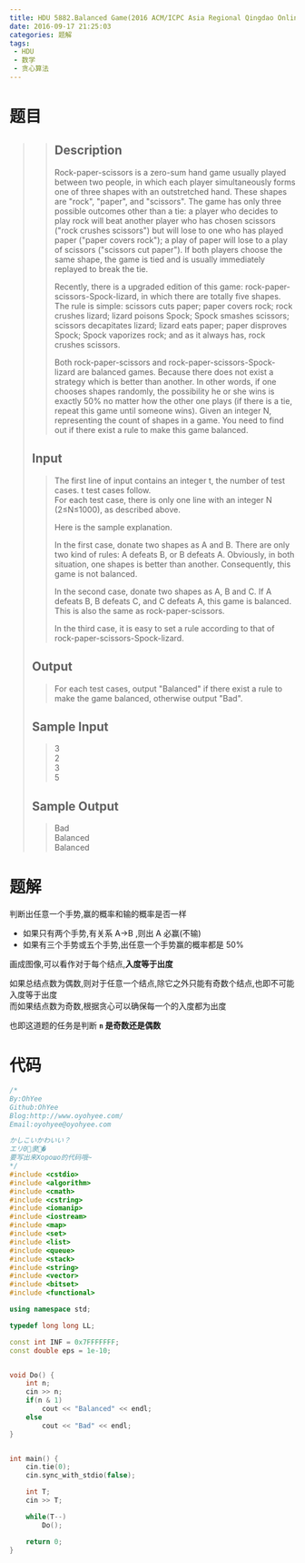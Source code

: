 ```yaml
---
title: HDU 5882.Balanced Game(2016 ACM/ICPC Asia Regional Qingdao Online)
date: 2016-09-17 21:25:03
categories: 题解
tags: 
 - HDU
 - 数学
 - 贪心算法
---
```

# 题目
>>  ## Description  
>> Rock-paper-scissors is a zero-sum hand game usually played between two people, in which each player simultaneously forms one of three shapes with an outstretched hand. These shapes are "rock", "paper", and "scissors". The game has only three possible outcomes other than a tie: a player who decides to play rock will beat another player who has chosen scissors ("rock crushes scissors") but will lose to one who has played paper ("paper covers rock"); a play of paper will lose to a play of scissors ("scissors cut paper"). If both players choose the same shape, the game is tied and is usually immediately replayed to break the tie.  
>>   
>> Recently, there is a upgraded edition of this game: rock-paper-scissors-Spock-lizard, in which there are totally five shapes. The rule is simple: scissors cuts paper; paper covers rock; rock crushes lizard; lizard poisons Spock; Spock smashes scissors; scissors decapitates lizard; lizard eats paper; paper disproves Spock; Spock vaporizes rock; and as it always has, rock crushes scissors.  
>>   
>> Both rock-paper-scissors and rock-paper-scissors-Spock-lizard are balanced games. Because there does not exist a strategy which is better than another. In other words, if one chooses shapes randomly, the possibility he or she wins is exactly 50% no matter how the other one plays (if there is a tie, repeat this game until someone wins). Given an integer N, representing the count of shapes in a game. You need to find out if there exist a rule to make this game balanced.  
>>    
>>   
>> <!--more-->  
> 
> ## Input  
>> The first line of input contains an integer t, the number of test cases. t test cases follow.  
>> For each test case, there is only one line with an integer N (2≤N≤1000), as described above.  
>>   
>> Here is the sample explanation.  
>>   
>> In the first case, donate two shapes as A and B. There are only two kind of rules: A defeats B, or B defeats A. Obviously, in both situation, one shapes is better than another. Consequently, this game is not balanced.  
>>   
>> In the second case, donate two shapes as A, B and C. If A defeats B, B defeats C, and C defeats A, this game is balanced. This is also the same as rock-paper-scissors.  
>>   
>> In the third case, it is easy to set a rule according to that of rock-paper-scissors-Spock-lizard.  
>>    
>>   
> 
> ## Output  
>> For each test cases, output "Balanced" if there exist a rule to make the game balanced, otherwise output "Bad".  
>>    
>>   
> 
> ## Sample Input  
>> 3  
>> 2  
>> 3  
>> 5  
>>    
>>   
> 
> ## Sample Output  
>> Bad  
>> Balanced  
>> Balanced  
>>    


# 题解

判断出任意一个手势,赢的概率和输的概率是否一样  
- 如果只有两个手势,有关系 A→B ,则出 A 必赢(不输)  
- 如果有三个手势或五个手势,出任意一个手势赢的概率都是 50%  

画成图像,可以看作对于每个结点,**入度等于出度**  

如果总结点数为偶数,则对于任意一个结点,除它之外只能有奇数个结点,也即不可能入度等于出度  
而如果结点数为奇数,根据贪心可以确保每一个的入度都为出度  

也即这道题的任务是判断 **`n` 是奇数还是偶数**  


# 代码
```cpp Balanced Game https://github.com/OhYee/sourcecode/tree/master/ACM 代码备份
/*
By:OhYee
Github:OhYee
Blog:http://www.oyohyee.com/
Email:oyohyee@oyohyee.com

かしこいかわいい？
エリ0隶�
要写出来Хорошо的代码哦~
*/
#include <cstdio>
#include <algorithm>
#include <cmath>
#include <cstring>
#include <iomanip>
#include <iostream>
#include <map>
#include <set>
#include <list>
#include <queue>
#include <stack>
#include <string>
#include <vector>
#include <bitset>
#include <functional>

using namespace std;

typedef long long LL;

const int INF = 0x7FFFFFFF;
const double eps = 1e-10;


void Do() {
    int n;
    cin >> n;
    if(n & 1)
        cout << "Balanced" << endl;
    else
        cout << "Bad" << endl;
}


int main() {
    cin.tie(0);
    cin.sync_with_stdio(false);

    int T;
    cin >> T;

    while(T--)
        Do();

    return 0;
}
```
